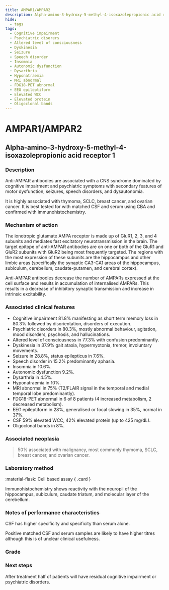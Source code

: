```yaml
---
title: AMPAR1/AMPAR2
description: Alpha-amino-3-hydroxy-5-methyl-4-isoxazolepropionic acid receptor 1
hide:
  - tags
tags:
  - Cognitive impairment
  - Psychiatric disorers
  - Altered level of consciousness
  - Dyskinesia
  - Seizure
  - Speech disorder
  - Insomnia
  - Autonomic dysfunction 
  - Dysarthria
  - Hyponatraemia
  - MRI abnormal
  - FDG18-PET abnormal
  - EEG epileptiform
  - Elevated WCC
  - Elevated protein
  - Oligoclonal bands
---
```


# AMPAR1/AMPAR2

## **Alpha-amino-3-hydroxy-5-methyl-4-isoxazolepropionic acid receptor 1**

### Description
Anti-AMPAR antibodies are associated with a CNS syndrome dominated by cognitive impairment and psychiatric symptoms with secondary features of motor dysfunction, seizures, speech disorders, and dysautonomia. 

It is highly associated with thymoma, SCLC, breast cancer, and ovarian cancer. It is best tested for with matched CSF and serum using CBA and confirmed with immunohistochemistry.

### Mechanism of action
The ionotropic glutamate AMPA receptor is made up of GluR1, 2, 3, and 4 subunits and mediates fast excitatory neurotransmission in the brain. The target epitope of anti-AMPAR antibodies are on one or both of the GluR1 and GluR2 subunits with GluR2 being most frequently targeted. The regions with the most expression of these subunits are the hippocampus and other limbic areas (specifically the synaptic CA3-CA1 areas of the hippocampus, subiculum, cerebellum, caudate-putamen, and cerebral cortex). 

Anti-AMPAR antibodies decrease the number of AMPARs expressed at the cell surface and results in accumulation of internalised AMPARs. This results in a decrease of inhibitory synaptic transmission and increase in intrinsic excitability.

### Associated clinical features
- Cognitive impairment 81.8% manifesting as short term memory loss in 80.3% followed by disorientation, disorders of execution. 
- Psychiatric disorders in 80.3%, mostly abnormal behaviour, agitation, mood disorders, psychosis, and hallucinations. 
- Altered level of consciousness in 77.3% with confusion predominantly. 
- Dyskinesia in 37.9% gait ataxia, hypermyotonia, tremor, involuntary movements. 
- Seizure in 28.8%, status epilepticus in 7.6%. 
- Speech disorder in 15.2% predominantly aphasia. 
- Insomnia in 10.6%. 
- Autonomic dysfunction 9.2%. 
- Dysarthria in 4.5%. 
- Hyponatraemia in 10%. 
- MRI abnormal in 75% (T2/FLAIR signal in the temporal and medial temporal lobe predominantly). 
- FDG18-PET abnormal in 6 of 8 patients (4 increased metabolism, 2 decreased metabolism). 
- EEG epileptiform in 28%, generalised or focal slowing in 35%, normal in 37%. 
- CSF 59% elevated WCC, 42% elevated protein (up to 425 mg/dL). 
- Oligoclonal bands in 8%.

### Associated neoplasia
>50% associated with malignancy, most commonly thymoma, SCLC, breast cancer, and ovarian cancer.

### Laboratory method
<div class="grid" markdown>

:material-flask: Cell based assay
{ .card }

</div>

Immunohistochemistry shows reactivity with the neuropil of the hippocampus, subiculum, caudate triatum, and molecular layer of the cerebellum.

### Notes of performance characteristics
CSF has higher specificity and specificity than serum alone. 

Positive matched CSF and serum samples are likely to have higher titres although this is of unclear clinical usefulness.

### Grade

### Next steps
After treatment half of patients will have residual cognitive impairment or psychiatric disorders.

[^1]: Lai, Meizan, Ethan G. Hughes, Xiaoyu Peng, Lei Zhou, Amy J. Gleichman, Huidy Shu, Sabrina Matà, et al. “AMPA Receptor Antibodies in Limbic Encephalitis Alter Synaptic Receptor Location.” Annals of Neurology 65, no. 4 (2009): 424–34. https://doi.org/10.1002/ana.21589.
[^2]: Zhang, Tian-Yi, Meng-Ting Cai, Yang Zheng, Qi-Lun Lai, Chun-Hong Shen, Song Qiao, and Yin-Xi Zhang. “Anti-Alpha-Amino-3-Hydroxy-5-Methyl-4-Isoxazolepropionic Acid Receptor Encephalitis: A Review.” Frontiers in Immunology 12 (May 21, 2021): 652820. https://doi.org/10.3389/fimmu.2021.652820.
[^3]: Hoftberger, R., A. van Sonderen, F. Leypoldt, D. Houghton, M. Geschwind, J. Gelfand, M. Paredes, et al. “Encephalitis and AMPA Receptor Antibodies: Novel Findings in a Case Series of 22 Patients.” Neurology 84, no. 24 (June 16, 2015): 2403–12. https://doi.org/10.1212/WNL.0000000000001682.
[^4]: Graus, Francesc, Alberto Vogrig, Sergio Muñiz-Castrillo, Jean-Christophe G. Antoine, Virginie Desestret, Divyanshu Dubey, Bruno Giometto, et al. “Updated Diagnostic Criteria for Paraneoplastic Neurologic Syndromes.” Neurology - Neuroimmunology Neuroinflammation 8, no. 4 (July 2021): e1014. https://doi.org/10.1212/NXI.0000000000001014.
